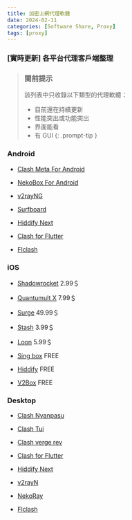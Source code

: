 ```yaml
---
title: 加密上網代理軟體
date: 2024-02-11
categories: [Software Share, Proxy]
tags: [proxy]
---
```

### [實時更新] 各平台代理客戶端整理

>### 閱前提示
>該列表中只收錄以下類型的代理軟體：
>
>- 目前還在持續更新
>- 性能突出或功能突出
>- 界面能看
>- 有 GUI
{: .prompt-tip }

### Android

- [Clash Meta For Android](https://github.com/MetaCubeX/ClashMetaForAndroid/releases/latest)

- [NekoBox For Android](https://github.com/MatsuriDayo/NekoBoxForAndroid/releases/latest)

- [v2rayNG](https://play.google.com/store/apps/details?id=com.v2ray.ang)

- [Surfboard](https://play.google.com/store/apps/details?id=com.getsurfboard)

- [Hiddify Next](https://play.google.com/store/apps/details?id=app.hiddify.com)

- [Clash for Flutter](https://github.com/mapleafgo/clash-for-flutter/releases/latest)

- [Flclash](https://github.com/chen08209/FlClash/releases/latest)

### iOS

- [Shadowrocket](https://apps.apple.com/us/app/shadowrocket/id932747118)  2.99＄

- [Quantumult X](https://apps.apple.com/us/app/quantumult-x/id1443988620)  7.99＄

- [Surge](https://apps.apple.com/us/app/surge-5/id1442620678)  49.99＄

- [Stash](https://apps.apple.com/us/app/stash-rule-based-proxy/id1596063349) 3.99＄

- [Loon](https://apps.apple.com/hk/app/loon/id1373567447)  5.99＄

- [Sing box](https://apps.apple.com/us/app/sing-box/id6673731168)  FREE

- [Hiddify](https://apps.apple.com/us/app/id6596777532)  FREE

- [V2Box](https://apps.apple.com/us/app/v2box-v2ray-client/id6446814690)  FREE

### Desktop

- [Clash Nyanpasu](https://github.com/keiko233/clash-nyanpasu/releases/latest)

- [Clash Tui](https://github.com/JohanChane/clashtui/releases/latest)

- [Clash verge rev](https://github.com/clash-verge-rev/clash-verge-rev/releases/latest)

- [Clash for Flutter](https://github.com/mapleafgo/clash-for-flutter/releases/latest)

- [Hiddify Next](https://github.com/hiddify/hiddify-next/releases/latest)

- [v2rayN](https://github.com/2dust/v2rayN/releases/latest)

- [NekoRay](https://github.com/MatsuriDayo/nekoray/releases/latest)

- [Flclash](https://github.com/chen08209/FlClash/releases/latest)
